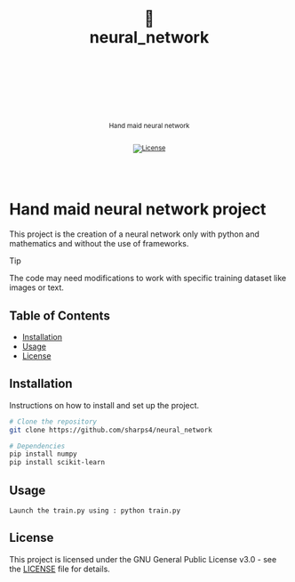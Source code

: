<div align="center">
  <h1>
    <br/>
    <br/>
    🤖
    <br />
    neural_network
    <br />
    <br />
    <br />
    <br />
  </h1>
  <sup>
    <br />
    Hand maid neural network</em>
    <br />
    <br />

[![License](https://img.shields.io/github/license/sharps4/neural_network)](https://github.com/sharps4/neural_network/LICENSE)

  </sup>
  <br />
  <br />
</div>

# Hand maid neural network project

This project is the creation of a neural network only with python and mathematics and without the use of frameworks.

> [!TIP]
> The code may need modifications to work with specific training dataset like images or text.


## Table of Contents

- [Installation](#installation)
- [Usage](#usage)
- [License](#license)

## Installation

Instructions on how to install and set up the project.
```bash
# Clone the repository
git clone https://github.com/sharps4/neural_network

# Dependencies
pip install numpy
pip install scikit-learn
```

## Usage
```
Launch the train.py using : python train.py
```
## License

This project is licensed under the GNU General Public License v3.0 - see the [LICENSE](LICENSE) file for details.
